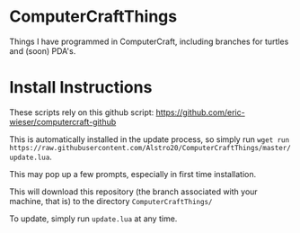 # ComputerCraftThings
Things I have programmed in ComputerCraft, including branches for turtles and (soon) PDA's.
# Install Instructions
These scripts rely on this github script: https://github.com/eric-wieser/computercraft-github

This is automatically installed in the update process, so simply run ```wget run https://raw.githubusercontent.com/Alstro20/ComputerCraftThings/master/update.lua```.

This may pop up a few prompts, especially in first time installation.

This will download this repository (the branch associated with your machine, that is) to the directory `ComputerCraftThings/`

To update, simply run `update.lua` at any time.
